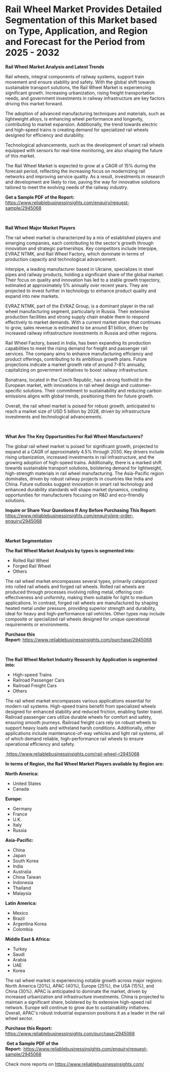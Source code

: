 <p><h1>Rail Wheel Market Provides Detailed Segmentation of this Market based on Type, Application, and Region and Forecast for the Period from 2025 - 2032</h1></p><p><strong>Rail Wheel Market Analysis and Latest Trends</strong></p>
<p><p>Rail wheels, integral components of railway systems, support train movement and ensure stability and safety. With the global shift towards sustainable transport solutions, the Rail Wheel Market is experiencing significant growth. Increasing urbanization, rising freight transportation needs, and government investments in railway infrastructure are key factors driving this market forward.</p><p>The adoption of advanced manufacturing techniques and materials, such as lightweight alloys, is enhancing wheel performance and longevity, contributing to market expansion. Additionally, the trend towards electric and high-speed trains is creating demand for specialized rail wheels designed for efficiency and durability. </p><p>Technological advancements, such as the development of smart rail wheels equipped with sensors for real-time monitoring, are also shaping the future of this market. </p><p>The Rail Wheel Market is expected to grow at a CAGR of 15% during the forecast period, reflecting the increasing focus on modernizing rail networks and improving service quality. As a result, investments in research and development are likely to rise, paving the way for innovative solutions tailored to meet the evolving needs of the railway industry.</p></p>
<p><strong>Get a Sample PDF of the Report:&nbsp;</strong> <a href="https://www.reliablebusinessinsights.com/enquiry/request-sample/2945068?utm_campaign=2247&utm_medium=2&utm_source=Github&utm_content=ia&utm_term=11032025&utm_id=rail-wheel">https://www.reliablebusinessinsights.com/enquiry/request-sample/2945068</a></p>
<p>&nbsp;</p>
<p><strong>Rail Wheel Major Market Players</strong></p>
<p><p>The rail wheel market is characterized by a mix of established players and emerging companies, each contributing to the sector's growth through innovation and strategic partnerships. Key competitors include Interpipe, EVRAZ NTMK, and Rail Wheel Factory, which dominate in terms of production capacity and technological advancement.</p><p>Interpipe, a leading manufacturer based in Ukraine, specializes in steel pipes and railway products, holding a significant share of the global market. Their focus on quality and innovation has led to a stable growth trajectory, estimated at approximately 5% annually over recent years. They are projected to invest further in technology to enhance product quality and expand into new markets.</p><p>EVRAZ NTMK, part of the EVRAZ Group, is a dominant player in the rail wheel manufacturing segment, particularly in Russia. Their extensive production facilities and strong supply chain enable them to respond effectively to market demands. With a current market share that continues to grow, sales revenue is estimated to be around $1 billion, driven by increased railway infrastructure investments in Russia and other regions.</p><p>Rail Wheel Factory, based in India, has been expanding its production capabilities to meet the rising demand for freight and passenger rail services. The company aims to enhance manufacturing efficiency and product offerings, contributing to its ambitious growth plans. Future projections indicate a market growth rate of around 7-8% annually, capitalizing on government initiatives to boost railway infrastructure.</p><p>Bonatrans, located in the Czech Republic, has a strong foothold in the European market, with innovations in rail wheel design and customer-specific solutions. Their commitment to sustainability and reducing carbon emissions aligns with global trends, positioning them for future growth.</p><p>Overall, the rail wheel market is poised for robust growth, anticipated to reach a market size of USD 5 billion by 2028, driven by infrastructure investments and technological advancements.</p></p>
<p>&nbsp;</p>
<p><strong>What Are The Key Opportunities For Rail Wheel Manufacturers?</strong></p>
<p><p>The global rail wheel market is poised for significant growth, projected to expand at a CAGR of approximately 4.5% through 2030. Key drivers include rising urbanization, increased investments in rail infrastructure, and the growing adoption of high-speed trains. Additionally, there is a marked shift towards sustainable transport solutions, bolstering demand for lightweight, high-strength materials in rail wheel manufacturing. The Asia-Pacific region dominates, driven by robust railway projects in countries like India and China. Future outlooks suggest innovation in smart rail technology and enhanced durability standards will shape market dynamics, creating opportunities for manufacturers focusing on R&D and eco-friendly solutions.</p></p>
<p><strong>Inquire or Share Your Questions If Any Before Purchasing This Report:</strong> <a href="https://www.reliablebusinessinsights.com/enquiry/pre-order-enquiry/2945068?utm_campaign=2247&utm_medium=2&utm_source=Github&utm_content=ia&utm_term=11032025&utm_id=rail-wheel">https://www.reliablebusinessinsights.com/enquiry/pre-order-enquiry/2945068</a></p>
<p>&nbsp;</p>
<p><strong>Market Segmentation</strong></p>
<p><strong>The Rail Wheel Market Analysis by types is segmented into:</strong></p>
<p><ul><li>Rolled Rail Wheel</li><li>Forged Rail Wheel</li><li>Others</li></ul></p>
<p><p>The rail wheel market encompasses several types, primarily categorized into rolled rail wheels and forged rail wheels. Rolled rail wheels are produced through processes involving rolling metal, offering cost-effectiveness and uniformity, making them suitable for light to medium applications. In contrast, forged rail wheels are manufactured by shaping heated metal under pressure, providing superior strength and durability, ideal for heavy and high-performance rail vehicles. Other types may include composite or specialized rail wheels designed for unique operational requirements or environments.</p></p>
<p><strong>Purchase this Report:&nbsp;</strong><a href="https://www.reliablebusinessinsights.com/purchase/2945068?utm_campaign=2247&utm_medium=2&utm_source=Github&utm_content=ia&utm_term=11032025&utm_id=rail-wheel">https://www.reliablebusinessinsights.com/purchase/2945068</a></p>
<p>&nbsp;</p>
<p><strong>The Rail Wheel Market Industry Research by Application is segmented into:</strong></p>
<p><ul><li>High-speed Trains</li><li>Railroad Passenger Cars</li><li>Railroad Freight Cars</li><li>Others</li></ul></p>
<p><p>The rail wheel market encompasses various applications essential for modern rail systems. High-speed trains benefit from specialized wheels designed for enhanced stability and reduced friction, enabling faster travel. Railroad passenger cars utilize durable wheels for comfort and safety, ensuring smooth journeys. Railroad freight cars rely on robust wheels to support heavy loads and withstand harsh conditions. Additionally, other applications include maintenance-of-way vehicles and light rail systems, all of which demand reliable, high-performance rail wheels to ensure operational efficiency and safety.</p></p>
<p><a href="https://www.reliablebusinessinsights.com/rail-wheel-r2945068?utm_campaign=2247&utm_medium=2&utm_source=Github&utm_content=ia&utm_term=11032025&utm_id=rail-wheel">&nbsp;https://www.reliablebusinessinsights.com/rail-wheel-r2945068</a></p>
<p><strong>In terms of Region, the Rail Wheel Market Players available by Region are:</strong></p>
<p>
    <p> <strong> North America: </strong>
        <ul>
            <li>United States</li>
            <li>Canada</li>
        </ul>
        </p> 
    <p> <strong> Europe: </strong>
        <ul>
            <li>Germany</li>
            <li>France</li>
            <li>U.K.</li>
            <li>Italy</li>
            <li>Russia</li>
        </ul>
        </p> 
    <p> <strong> Asia-Pacific: </strong>
        <ul>
            <li>China</li>
            <li>Japan</li>
            <li>South Korea</li>
            <li>India</li>
            <li>Australia</li>
            <li>China Taiwan</li>
            <li>Indonesia</li>
            <li>Thailand</li>
            <li>Malaysia</li>
        </ul>
        </p> 
    <p> <strong> Latin America: </strong>
        <ul>
            <li>Mexico</li>
            <li>Brazil</li>
            <li>Argentina Korea</li>
            <li>Colombia</li>
        </ul>
        </p> 
    <p> <strong> Middle East & Africa: </strong>
        <ul>
            <li>Turkey</li>
            <li>Saudi</li>
            <li>Arabia</li>
            <li>UAE</li>
            <li>Korea</li>
        </ul>
    </p>
    </p>
<p><p>The rail wheel market is experiencing notable growth across major regions: North America (20%), APAC (40%), Europe (25%), the USA (15%), and China (30%). APAC is anticipated to dominate the market, driven by increased urbanization and infrastructure investments. China is projected to maintain a significant share, bolstered by its extensive high-speed rail network. Europe will continue to grow due to sustainability initiatives. Overall, APAC's robust industrial expansion positions it as a leader in the rail wheel sector.</p></p>
<p><strong>Purchase this Report: </strong><a href="https://www.reliablebusinessinsights.com/purchase/2945068?utm_campaign=2247&utm_medium=2&utm_source=Github&utm_content=ia&utm_term=11032025&utm_id=rail-wheel">https://www.reliablebusinessinsights.com/purchase/2945068</a></p>
<p>&nbsp;<strong>Get a Sample PDF of the Report:&nbsp;&nbsp;</strong><a href="https://www.reliablebusinessinsights.com/enquiry/request-sample/2945068?utm_campaign=2247&utm_medium=2&utm_source=Github&utm_content=ia&utm_term=11032025&utm_id=rail-wheel">https://www.reliablebusinessinsights.com/enquiry/request-sample/2945068</a></p>
<p><strong></strong></p>
<p>Check more reports on <a href="https://www.reliablebusinessinsights.com/?utm_campaign=2247&utm_medium=2&utm_source=Github&utm_content=ia&utm_term=11032025&utm_id=rail-wheel">https://www.reliablebusinessinsights.com/</a></p>